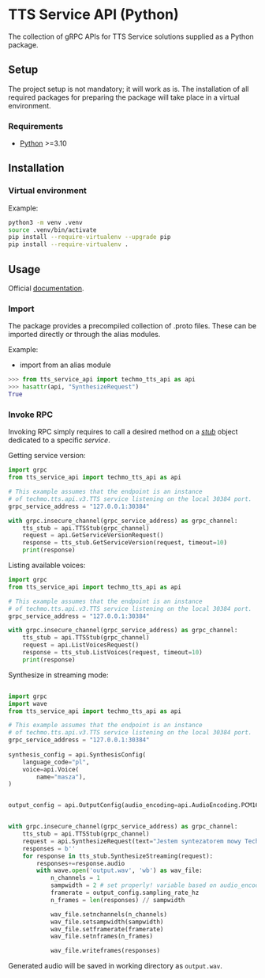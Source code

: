 # TTS Service API (Python)

The collection of gRPC APIs for TTS Service solutions supplied as a Python package.

## Setup

The project setup is not mandatory; it will work as is. The installation of all required packages for preparing the package will take place in a virtual environment.

### Requirements

- [Python](https://www.python.org/) >=3.10

## Installation

### Virtual environment

Example:

```sh
python3 -m venv .venv
source .venv/bin/activate
pip install --require-virtualenv --upgrade pip
pip install --require-virtualenv .
```

## Usage

Official [documentation](https://docs.techmo.ai/tts/tts_grpc_api.html).

### Import

The package provides a precompiled collection of .proto files. These can be imported directly or through the alias modules.

Example:

- import from an alias module

```python
>>> from tts_service_api import techmo_tts_api as api
>>> hasattr(api, "SynthesizeRequest")
True
```

### Invoke RPC

Invoking RPC simply requires to call a desired method on a [_stub_](https://grpc.io/docs/what-is-grpc/core-concepts/#using-the-api) object dedicated to a specific _service_.

Getting service version:

```python
import grpc
from tts_service_api import techmo_tts_api as api

# This example assumes that the endpoint is an instance
# of techmo.tts.api.v3.TTS service listening on the local 30384 port.
grpc_service_address = "127.0.0.1:30384"

with grpc.insecure_channel(grpc_service_address) as grpc_channel:
    tts_stub = api.TTSStub(grpc_channel)
    request = api.GetServiceVersionRequest()
    response = tts_stub.GetServiceVersion(request, timeout=10)
    print(response)
```

Listing available voices:

```python
import grpc
from tts_service_api import techmo_tts_api as api

# This example assumes that the endpoint is an instance
# of techmo.tts.api.v3.TTS service listening on the local 30384 port.
grpc_service_address = "127.0.0.1:30384"

with grpc.insecure_channel(grpc_service_address) as grpc_channel:
    tts_stub = api.TTSStub(grpc_channel)
    request = api.ListVoicesRequest()
    response = tts_stub.ListVoices(request, timeout=10)
    print(response)

```

Synthesize in streaming mode:

```python

import grpc
import wave
from tts_service_api import techmo_tts_api as api

# This example assumes that the endpoint is an instance
# of techmo.tts.api.v3.TTS service listening on the local 30384 port.
grpc_service_address = "127.0.0.1:30384"
    
synthesis_config = api.SynthesisConfig(
    language_code="pl",
    voice=api.Voice(
        name="masza"),
)


output_config = api.OutputConfig(audio_encoding=api.AudioEncoding.PCM16, sampling_rate_hz = 22500, max_frame_size=0)


with grpc.insecure_channel(grpc_service_address) as grpc_channel:
    tts_stub = api.TTSStub(grpc_channel)
    request = api.SynthesizeRequest(text="Jestem syntezatorem mowy Techmo, porozmawiajmy!", synthesis_config=synthesis_config, output_config=output_config)
    responses = b''
    for response in tts_stub.SynthesizeStreaming(request):
        responses+=response.audio
        with wave.open('output.wav', 'wb') as wav_file:
            n_channels = 1
            sampwidth = 2 # set properly! variable based on audio_encoding=api.AudioEncoding.PCM16
            framerate = output_config.sampling_rate_hz
            n_frames = len(responses) // sampwidth

            wav_file.setnchannels(n_channels)
            wav_file.setsampwidth(sampwidth)
            wav_file.setframerate(framerate)
            wav_file.setnframes(n_frames)

            wav_file.writeframes(responses)
```

Generated audio will be saved in working directory as `output.wav`.
